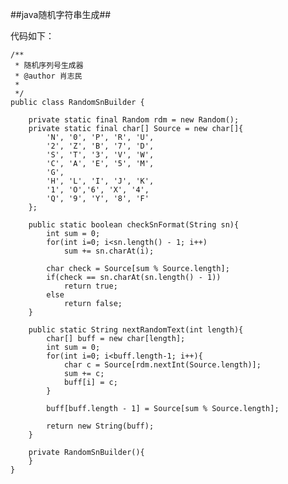 ##java随机字符串生成##

代码如下：

	/**
	 * 随机序列号生成器
	 * @author 肖志民
	 *
	 */
	public class RandomSnBuilder {
	
		private static final Random rdm = new Random();
		private static final char[] Source = new char[]{
			'N', '0', 'P', 'R', 'U', 
			'2', 'Z', 'B', '7', 'D', 
			'S', 'T', '3', 'V', 'W', 
			'C', 'A', 'E', '5', 'M', 
			'G', 
			'H', 'L', 'I', 'J', 'K', 
			'1', 'O','6', 'X', '4', 
			'Q', '9', 'Y', '8', 'F'
		};
		
		public static boolean checkSnFormat(String sn){
			int sum = 0;
			for(int i=0; i<sn.length() - 1; i++)
				sum += sn.charAt(i);
			
			char check = Source[sum % Source.length];
			if(check == sn.charAt(sn.length() - 1))
				return true;
			else
				return false;
		}
		
		public static String nextRandomText(int length){
			char[] buff = new char[length];
			int sum = 0;
			for(int i=0; i<buff.length-1; i++){
				char c = Source[rdm.nextInt(Source.length)];
				sum += c;
				buff[i] = c;
			}
			
			buff[buff.length - 1] = Source[sum % Source.length];
			
			return new String(buff);
		}
		
		private RandomSnBuilder(){
		}
	}

